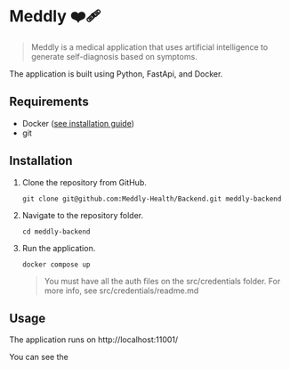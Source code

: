 # Meddly ❤️‍🩹
> Meddly is a medical application that uses artificial intelligence to generate self-diagnosis based on symptoms.

The application is built using Python, FastApi, and Docker.

## Requirements
- Docker ([see installation guide](https://docs.docker.com/engine/install/ubuntu/))
- git

## Installation
1. Clone the repository from GitHub.
    ```
    git clone git@github.com:Meddly-Health/Backend.git meddly-backend
    ```

2. Navigate to the repository folder.
    ```
    cd meddly-backend
    ```
   
3. Run the application.
    ```
    docker compose up
    ```
    > You must have all the auth files on the src/credentials folder. For more info, see src/credentials/readme.md


## Usage
The application runs on http://localhost:11001/ 

You can see the 
